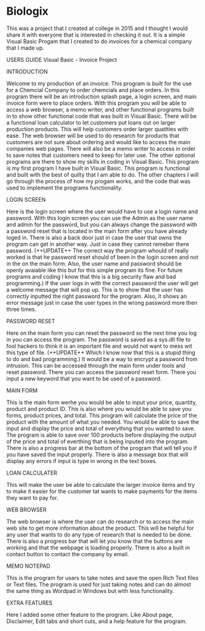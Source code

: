 # Biologix
This was a project that I created at college in 2015 and I thought I would share it with everyone that is interested in checking it out.  It is a simple Visual Basic Progam that I created to do invoices for a chemical company that I made up.  

USERS GUIDE
Visual Basic - Invoice Project


INTRODUCTION

Welcome to my production of an invoice.  This program is built for the use for a Chemcial Company to order chemcials and place orders.  In this program there will be an introduction splash page, a login screen, and main invoice form were to place orders.  With this program you will be able to access a web browser, a memo writer, and other functional programs built in to show other functional code that was built in Visual Basic.  There will be a functional loan calculator to let customers put loans out on larger production products.  This will help customers order larger quatities with ease.  The web browser will be used to do research for products that customers are not sure about ordering and would like to access the main companies web pages.  There will also be a memo writer to access in order to save notes that customers need to keep for later use.  The other optional programs are there to show my skills in coding in Visual Basic. This program is my first program I have built in Visual Basic.  This program is functional and built with the best of quilty that I am able to do.  The other chapters I will go through the process of how my progam works, and the code that was used to implement the programs functionality.


LOGIN SCREEN

Here is the login screen where the user would have to use a login name and password.  With this login screen you can use the Admin as the user name and admin for the password, but you can always change the password with a password reset that is located in the main form after you have already loged in.  There is also a back door just in case the user that owns the program can get in another way.  Just in case they cannot remeber there password.  (++UPDATE++ The correct way the program whould of really worked is that he password reset should of been in the login screen and not in the on the main form. Also, the user name and password should be openly avaiable like this but for this simple program its fine.  For future programs and coding I know that this is a big security flaw and bad programming.)  If the user logs in with the correct password the user will get a welcome message that will pop up.  This is to show that the user has correctly inputted the right password for the program.  Also, it shows an error message just in case the user types in the wrong password more then three times.  


PASSWORD RESET

Here on the main form you can reset the password so the next time you log in you can access the program.  The password is saved as a sys.dll file to fool hackers to think it is an important file and would not want to mess wit this type of file.  (++UPDATE++ Which I know now that this is a stupid thing to do and bad programming.)  It would be a way to encrypt a password from intrusion.  This can be accessed through the main form under tools and reset password.  There you can access the password reset form.  There you input a new keyword that you want to be used of a password.


MAIN FORM

This is the main form werhe you would be able to input your price, quantity, product and product ID.  This is also where you would be able to save you forms, product prices, and total.  This program will calculate the price of the product with the amount of what you needed.  You would be able to save the input and display the price and total of everything that you wanted to save.  The program is able to save over 100 products before displaying the output of the price and total of everthing that is being inputed into the program.  There is also a progress bar at the bottom of the program that will tell you if you have saved the input properly.  There is also a message box that will display any errors if input is type in wrong in the text boxes.


LOAN CALCULATER

This will make the user be able to calculate the larger invoice items and try to make it easier for the customer tat wants to make payments for the items they want to pay for.


WEB BROWSER

The web browser is where the user can do research or to access the main web site to get more information about the product.  This will be helpful for any user that wants to do any type of research that is needed to be done.  There is also a progress bar that will let you know that the buttons are working and that the webpage is loading properly.  There is also a built in contact button to contact the company by email.


MEMO NOTEPAD

This is the program for users to take notes and save the open Rich Text files or Text files.  The program is used for just taking notes and can do almost the same thing as Wordpad in Windows but with less functionality.


EXTRA FEATURES

Here I added some other feature to the program.  Like About page, Disclaimer, Edit tabs and short cuts, and a help feature for the program.
